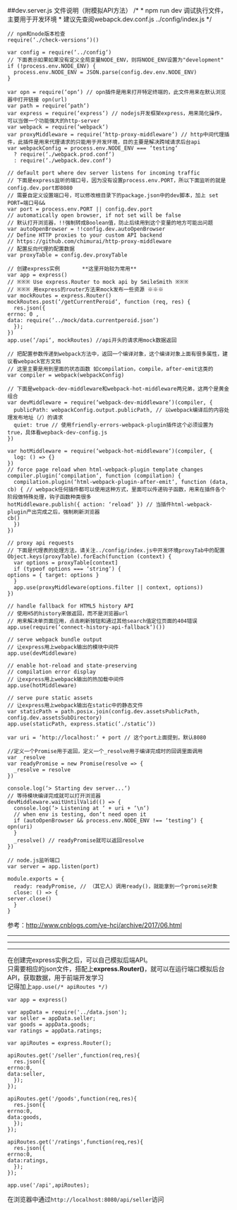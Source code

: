 ##dev.server.js 文件说明（附模拟API方法）
    /*
     * npm run dev 调试执行文件，主要用于开发环境
     * 建议先查阅webapck.dev.conf.js  ../config/index.js
    */
    
    // npm和node版本检查
    require(‘./check-versions‘)()
    
    var config = require(‘../config‘)
    // 下面表示如果如果没有定义全局变量NODE_ENV，则将NODE_ENV设置为"development"
    if (!process.env.NODE_ENV) {
      process.env.NODE_ENV = JSON.parse(config.dev.env.NODE_ENV)
    }
    
    var opn = require(‘opn‘) // opn插件是用来打开特定终端的，此文件用来在默认浏览器中打开链接 opn(url)
    var path = require(‘path‘)
    var express = require(‘express‘) // nodejs开发框架express，用来简化操作，可以当做一个功能强大的http-server
    var webpack = require(‘webpack‘)
    var proxyMiddleware = require(‘http-proxy-middleware‘) // http中间代理插件，此插件是用来代理请求的只能用于开发环境，目的主要是解决跨域请求后台api
    var webpackConfig = process.env.NODE_ENV === ‘testing‘
      ? require(‘./webpack.prod.conf‘)
      : require(‘./webpack.dev.conf‘)
    
    // default port where dev server listens for incoming traffic
    // 下面是express监听的端口号，因为没有设置process.env.PORT，所以下面监听的就是config.dev.port即8080
    // 需要自定义设置端口号，可以修改根目录下的package.json中的dev脚本，加上 set PORT=端口号&&
    var port = process.env.PORT || config.dev.port
    // automatically open browser, if not set will be false
    // 默认打开浏览器，!!强制转成Boolean值，防止后续用到这个变量的地方可能出问题
    var autoOpenBrowser = !!config.dev.autoOpenBrowser
    // Define HTTP proxies to your custom API backend
    // https://github.com/chimurai/http-proxy-middleware
    // 配置反向代理的配置数据
    var proxyTable = config.dev.proxyTable
    
    // 创建express实例       **这里开始较为常用**
    var app = express()
    // ※※※ Use express.Router to mock api by SmileSmith ※※※
    // ※※※ 用express的router方法来mock发布一些资源 ※※※
    var mockRoutes = express.Router()
    mockRoutes.post(‘/getCurrentPeroid‘, function (req, res) {
      res.json({
    errno: 0 ,
    data: require(‘../mock/data.currentperoid.json‘)
      });
    })
    app.use(‘/api‘, mockRoutes) //api开头的请求用mock数据返回
    
    // 把配置参数传递到webpack方法中，返回一个编译对象，这个编译对象上面有很多属性，建议看webpack官方文档
    // 这里主要是用到里面的状态函数 如compilation，compile，after-emit这类的
    var compiler = webpack(webpackConfig)
    
    // 下面是webpack-dev-middleware和webpack-hot-middleware两兄弟，这两个是黄金组合
    var devMiddleware = require(‘webpack-dev-middleware‘)(compiler, {
      publicPath: webpackConfig.output.publicPath, // 以webpack编译后的内容处理发布地址（/）的请求
      quiet: true // 使用friendly-errors-webpack-plugin插件这个必须设置为true，具体看wepback-dev-config.js
    })
    
    var hotMiddleware = require(‘webpack-hot-middleware‘)(compiler, {
      log: () => {}
    })
    // force page reload when html-webpack-plugin template changes
    compiler.plugin(‘compilation‘, function (compilation) {
      compilation.plugin(‘html-webpack-plugin-after-emit‘, function (data, cb) { // webpack任何插件都可以使用这种方式，里面可以传递钩子函数，用来在插件各个阶段做特殊处理，钩子函数种类很多
    hotMiddleware.publish({ action: ‘reload‘ }) // 当插件html-webpack-plugin产出完成之后，强制刷新浏览器
    cb()
      })
    })
    
    // proxy api requests
    // 下面是代理表的处理方法，请关注../config/index.js中开发环境proxyTab中的配置
    Object.keys(proxyTable).forEach(function (context) {
      var options = proxyTable[context]
      if (typeof options === ‘string‘) {
    options = { target: options }
      }
      app.use(proxyMiddleware(options.filter || context, options))
    })
    
    // handle fallback for HTML5 history API
    // 使用H5的history来做返回，而不是浏览器url
    // 用来解决单页面应用，点击刷新按钮和通过其他search值定位页面的404错误
    app.use(require(‘connect-history-api-fallback‘)())
    
    // serve webpack bundle output
    // 让express用上webpack输出的模块中间件
    app.use(devMiddleware)
    
    // enable hot-reload and state-preserving
    // compilation error display
    // 让express用上webpack输出的热加载中间件
    app.use(hotMiddleware)
    
    // serve pure static assets
    // 让express用上webpack输出在static中的静态文件
    var staticPath = path.posix.join(config.dev.assetsPublicPath, config.dev.assetsSubDirectory)
    app.use(staticPath, express.static(‘./static‘))
    
    var uri = ‘http://localhost:‘ + port // 这个port上面提到，默认8080
    
    //定义一个Promise用于返回，定义一个_resolve用于编译完成时的回调里面调用
    var _resolve
    var readyPromise = new Promise(resolve => {
      _resolve = resolve
    })
    
    console.log(‘> Starting dev server...‘)
    // 等待模块编译完成就可以打开浏览器
    devMiddleware.waitUntilValid(() => {
      console.log(‘> Listening at ‘ + uri + ‘\n‘)
      // when env is testing, don‘t need open it
      if (autoOpenBrowser && process.env.NODE_ENV !== ‘testing‘) {
    opn(uri)
      }
      _resolve() // readyPromise就可以返回resolve
    })
    
    // node.js监听端口
    var server = app.listen(port)
    
    module.exports = {
      ready: readyPromise, // （其它人）调用ready()，就能拿到一个promise对象
      close: () => {
    server.close()
      }
    }


参考：http://www.cnblogs.com/ye-hcj/archive/2017/06.html


  

----------

----------

----------

在创建完express实例之后，可以自己模拟后端API。  
只需要相应的json文件，搭配上**express.Router()**，就可以在运行端口模拟后台API，获取数据，用于前端开发学习  
记得加上`app.use(/* apiRoutes */)`
    
    var app = express()
    
    var appData = require('../data.json');
    var seller = appData.seller;
    var goods = appData.goods;
    var ratings = appData.ratings;
    
    var apiRoutes = express.Router();
    
    apiRoutes.get('/seller',function(req,res){
      res.json({
    errno:0,
    data:seller,
      });
    });
    
    apiRoutes.get('/goods',function(req,res){
      res.json({
    errno:0,
    data:goods,
      });
    });
    
    apiRoutes.get('/ratings',function(req,res){
      res.json({
    errno:0,
    data:ratings,
      });
    });
    
    app.use('/api',apiRoutes);

  
在浏览器中通过`http://localhost:8080/api/seller`访问
